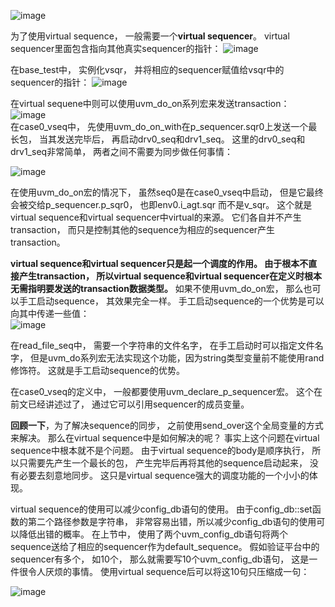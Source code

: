 ![image](https://user-images.githubusercontent.com/55919713/223030949-4c41b899-a9a1-4c0f-9bcf-d45610910918.png)   

为了使用virtual sequence， 一般需要一个**virtual sequencer**。 virtual sequencer里面包含指向其他真实sequencer的指针：
![image](https://user-images.githubusercontent.com/55919713/223041640-6aee7d46-9fa9-4533-88b9-36478652fce4.png)   

在base_test中， 实例化vsqr， 并将相应的sequencer赋值给vsqr中的sequencer的指针：
![image](https://user-images.githubusercontent.com/55919713/223042063-2c4b236e-f278-49ee-a793-03c7f32b011e.png)     

在virtual sequene中则可以使用uvm_do_on系列宏来发送transaction：
![image](https://user-images.githubusercontent.com/55919713/223042614-e9474405-2909-4214-ac7c-c59e444f833f.png)        
在case0_vseq中， 先使用uvm_do_on_with在p_sequencer.sqr0上发送一个最长包， 当其发送完毕后， 再启动drv0_seq和drv1_seq。 这里的drv0_seq和drv1_seq非常简单， 两者之间不需要为同步做任何事情：
   
![image](https://user-images.githubusercontent.com/55919713/223040675-d64b440a-aa88-4f93-982f-901b11370224.png)   

在使用uvm_do_on宏的情况下， 虽然seq0是在case0_vseq中启动， 但是它最终会被交给p_sequencer.p_sqr0， 也即env0.i_agt.sqr 而不是v_sqr。 这个就是virtual sequence和virtual sequencer中virtual的来源。 它们各自并不产生transaction， 而只是控制其他的sequence为相应的sequencer产生transaction。   

**virtual sequence和virtual sequencer只是起一个调度的作用。 由于根本不直接产生transaction， 所以virtual sequence和virtual sequencer在定义时根本无需指明要发送的transaction数据类型。**
如果不使用uvm_do_on宏， 那么也可以手工启动sequence， 其效果完全一样。 手工启动sequence的一个优势是可以向其中传递一些值：  
![image](https://user-images.githubusercontent.com/55919713/223040792-d9566afb-02ad-416a-91ab-76d77002dbe0.png)     

在read_file_seq中， 需要一个字符串的文件名字， 在手工启动时可以指定文件名字， 但是uvm_do系列宏无法实现这个功能，因为string类型变量前不能使用rand修饰符。 这就是手工启动sequence的优势。   

在case0_vseq的定义中， 一般都要使用uvm_declare_p_sequencer宏。 这个在前文已经讲述过了， 通过它可以引用sequencer的成员变量。

**回顾一下**，为了解决sequence的同步， 之前使用send_over这个全局变量的方式来解决。 那么在virtual sequence中是如何解决的呢？ 事实上这个问题在virtual sequence中根本就不是个问题。 由于virtual sequence的body是顺序执行， 所以只需要先产生一个最长的包， 产生完毕后再将其他的sequence启动起来， 没有必要去刻意地同步。 这只是virtual sequence强大的调度功能的一个小小的体现。   

virtual sequence的使用可以减少config_db语句的使用。 由于config_db::set函数的第二个路径参数是字符串， 非常容易出错，所以减少config_db语句的使用可以降低出错的概率。 在上节中， 使用了两个uvm_config_db语句将两个sequence送给了相应的sequencer作为default_sequence。 假如验证平台中的sequencer有多个， 如10个， 那么就需要写10个uvm_config_db语句， 这是一件很令人厌烦的事情。 使用virtual sequence后可以将这10句只压缩成一句：  

![image](https://user-images.githubusercontent.com/55919713/223040861-60c44dec-5f2c-43b3-8355-66ca8fe205a0.png)  


